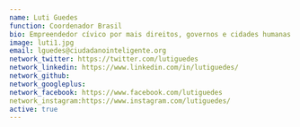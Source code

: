 ```yaml
---
name: Luti Guedes
function: Coordenador Brasil
bio: Empreendedor cívico por mais direitos, governos e cidades humanas.
image: luti1.jpg
email: lguedes@ciudadanointeligente.org
network_twitter: https://twitter.com/lutiguedes
network_linkedin: https://www.linkedin.com/in/lutiguedes/
network_github: 
network_googleplus:
network_facebook: https://www.facebook.com/lutiguedes
network_instagram:https://www.instagram.com/lutiguedes/
active: true
---
```

